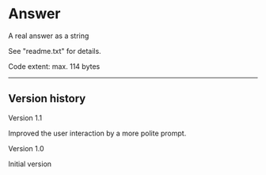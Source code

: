 # Answer
A real answer as a string

See "readme.txt" for details.

Code extent: max. 114 bytes

----------

Version history
---------------

Version 1.1

Improved the user interaction by a more polite prompt.


Version 1.0

Initial version
